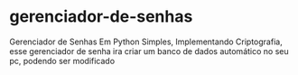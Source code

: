 # gerenciador-de-senhas
Gerenciador de Senhas Em Python Simples,
Implementando Criptografia, esse gerenciador de senha ira criar um banco de dados automático no seu pc, podendo ser modificado 
